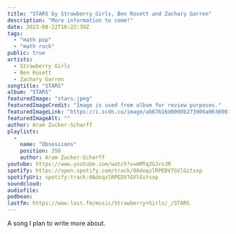 ```yaml
---
title: "STARS by Strawberry Girls, Ben Rosett and Zachary Garren"
description: "More information to come!"
date: 2023-08-22T16:22:39Z
tags:
  - "math pop"
  - "math rock"
public: true
artists:
  - Strawberry Girls
  - Ben Rosett
  - Zachary Garren
songtitle: "STARS"
album: "STARS"
featuredImage: "stars.jpeg"
featuredImageCredit: "Image is used from album for review purposes."
featuredImageLink: "https://i.scdn.co/image/ab67616d0000b273909a06389013f1856b0f95ed"
featuredImageAlt: ""
author: Aram Zucker-Scharff
playlists:
  -
    name: "Obsessions"
    position: 350
    author: Aram Zucker-Scharff
youtube: https://www.youtube.com/watch?v=mMTq2GJrvJM
spotify: https://open.spotify.com/track/0AdoqzlRPEDV7GVlGitsxp
spotifyUri: spotify:track:0AdoqzlRPEDV7GVlGitsxp
soundcloud:
audiofile:
podbean:
lastfm: https://www.last.fm/music/Strawberry+Girls/_/STARS
---
```


A song I plan to write more about.
		